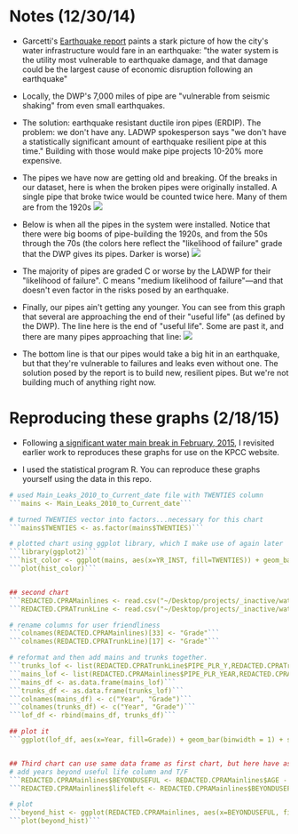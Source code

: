 Notes (12/30/14)
================

* Garcetti's [Earthquake report](http://projects.scpr.org/documents/?doc=1376566-dec-8-2014-garcetti-earthquake-report) paints a stark picture of how the city's water infrastructure would fare in an earthquake: "the water system is the utility most vulnerable to earthquake damage, and that damage could be the largest cause of economic disruption following an earthquake"

* Locally, the DWP's 7,000 miles of pipe are "vulnerable from seismic shaking" from even small earthquakes.

* The solution: earthquake resistant ductile iron pipes (ERDIP). The problem: we don't have any. LADWP spokesperson says "we don't have a statistically significant amount of earthquake resilient pipe at this time." Building with those would make pipe projects 10-20% more expensive.

* The pipes we have now are getting old and breaking. Of the breaks in our dataset, here is when the broken pipes were originally installed. A single pipe that broke twice would be counted twice here. Many of them are from the 1920s
![](https://raw.githubusercontent.com/SCPR/kpcc-data-team/master/data/ladwp-water-mains-and-leaks/findings/notes_12_30_14/images/year_installed_for_mains_with_leaks.png)

* Below is when all the pipes in the system were installed. Notice that there were big booms of pipe-building the 1920s, and from the 50s through the 70s (the colors here reflect the "likelihood of failure" grade that the DWP gives its pipes. Darker is worse)
![](https://raw.githubusercontent.com/SCPR/kpcc-data-team/master/data/ladwp-water-mains-and-leaks/findings/notes_12_30_14/images/year_installed_by_likelihood_of_failure.png)

* The majority of pipes are graded C or worse by the LADWP for their "likelihood of failure". C means "medium likelihood of failure"—and that doesn't even factor in the risks posed by an earthquake.

* Finally, our pipes ain't getting any younger. You can see from this graph that several are approaching the end of their "useful life" (as defined by the DWP). The line here is the end of "useful life". Some are past it, and there are many pipes approaching that line:
![](https://raw.githubusercontent.com/SCPR/kpcc-data-team/master/data/ladwp-water-mains-and-leaks/findings/notes_12_30_14/images/remaining_years_of_useful_life.png)

* The bottom line is that our pipes would take a big hit in an earthquake, but that they're vulnerable to failures and leaks even without one. The solution posed by the report is to build new, resilient pipes. But we're not building much of anything right now.

Reproducing these graphs (2/18/15)
================
* Following [a significant water main break in February, 2015](http://www.scpr.org/news/2015/02/18/49905/water-main-break-submerges-vehicles-in-hollywood/), I revisited earlier work to reproduces these graphs for use on the KPCC website. 

* I used the statistical program R. You can reproduce these graphs yourself using the data in this repo.

```R
# used Main_Leaks_2010_to_Current_date file with TWENTIES column
```mains <- Main_Leaks_2010_to_Current_date```

# turned TWENTIES vector into factors...necessary for this chart
```mains$TWENTIES <- as.factor(mains$TWENTIES)```

# plotted chart using ggplot library, which I make use of again later
```library(ggplot2)```
```hist_color <- ggplot(mains, aes(x=YR_INST, fill=TWENTIES)) + geom_bar(binwidth = 1) + xlim(1880,2015)  + scale_fill_manual(values = c("0" = "#5ABBDC", "1" = "#2788A9")) + ggtitle("When L.A.'s broken pipes were installed") + ylab("Number of leaks") + xlab("Year pipe was installed (1920s are in dark blue)") + theme(legend.position = "none")```
```plot(hist_color)```


## second chart
```REDACTED.CPRAMainlines <- read.csv("~/Desktop/projects/_inactive/watermain/data/LADWP_pipes/all_mains_trunks/REDACTED CPRAMainlines.csv")```
```REDACTED.CPRATrunkLine <- read.csv("~/Desktop/projects/_inactive/watermain/data/LADWP_pipes/all_mains_trunks/REDACTED CPRATrunkLine.csv")```

# rename columns for user friendliness
```colnames(REDACTED.CPRAMainlines)[33] <- "Grade"```
```colnames(REDACTED.CPRATrunkLine)[17] <- "Grade"```

# reformat and then add mains and trunks together.
```trunks_lof <- list(REDACTED.CPRATrunkLine$PIPE_PLR_Y,REDACTED.CPRATrunkLine$Grade)```
```mains_lof <- list(REDACTED.CPRAMainlines$PIPE_PLR_YEAR,REDACTED.CPRAMainlines$Grade)```
```mains_df <- as.data.frame(mains_lof)```
```trunks_df <- as.data.frame(trunks_lof)```
```colnames(mains_df) <- c("Year", "Grade")```
```colnames(trunks_df) <- c("Year", "Grade")```
```lof_df <- rbind(mains_df, trunks_df)```

## plot it
```ggplot(lof_df, aes(x=Year, fill=Grade)) + geom_bar(binwidth = 1) + scale_fill_manual(values = c("A" = "#ADDDED", "B" = "#6FC4E0", "C" = "#31aad3", "D" = "#227794", "F" = "#144454")) + xlim(1880,2015) + ggtitle("Grading the likelihood of failure of LADWP's pipes") + ylab("Number of pipes") + xlab("Year pipes were installed")```


## Third chart can use same data frame as first chart, but here have as different name for clarity
# add years beyond useful life column and T/F
```REDACTED.CPRAMainlines$BEYONDUSEFUL <- REDACTED.CPRAMainlines$AGE - REDACTED.CPRAMainlines$UL```
```REDACTED.CPRAMainlines$lifeleft <- REDACTED.CPRAMainlines$BEYONDUSEFUL <= 0```

# plot
```beyond_hist <- ggplot(REDACTED.CPRAMainlines, aes(x=BEYONDUSEFUL, fill=lifeleft)) + geom_bar(binwidth = 1) + xlim(-125,100) + scale_fill_manual(values = c("TRUE" = "#6FC4E0", "FALSE" = "#227794")) + ggtitle("How close are LADWP's pipes to the end of their 'useful life'?") + ylab("Number of pipes") + xlab("Years beyond useful life. Below 0 (light blue) indicates more years of useful life remain") + theme(legend.position = "none")```
```plot(beyond_hist)```
```